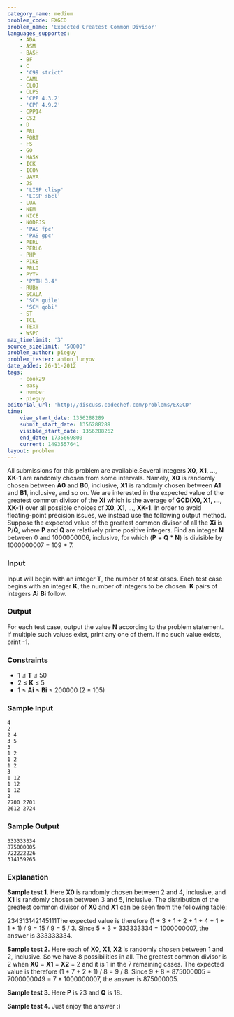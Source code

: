 ```yaml
---
category_name: medium
problem_code: EXGCD
problem_name: 'Expected Greatest Common Divisor'
languages_supported:
    - ADA
    - ASM
    - BASH
    - BF
    - C
    - 'C99 strict'
    - CAML
    - CLOJ
    - CLPS
    - 'CPP 4.3.2'
    - 'CPP 4.9.2'
    - CPP14
    - CS2
    - D
    - ERL
    - FORT
    - FS
    - GO
    - HASK
    - ICK
    - ICON
    - JAVA
    - JS
    - 'LISP clisp'
    - 'LISP sbcl'
    - LUA
    - NEM
    - NICE
    - NODEJS
    - 'PAS fpc'
    - 'PAS gpc'
    - PERL
    - PERL6
    - PHP
    - PIKE
    - PRLG
    - PYTH
    - 'PYTH 3.4'
    - RUBY
    - SCALA
    - 'SCM guile'
    - 'SCM qobi'
    - ST
    - TCL
    - TEXT
    - WSPC
max_timelimit: '3'
source_sizelimit: '50000'
problem_author: pieguy
problem_tester: anton_lunyov
date_added: 26-11-2012
tags:
    - cook29
    - easy
    - number
    - pieguy
editorial_url: 'http://discuss.codechef.com/problems/EXGCD'
time:
    view_start_date: 1356288289
    submit_start_date: 1356288289
    visible_start_date: 1356288262
    end_date: 1735669800
    current: 1493557641
layout: problem
---
```

All submissions for this problem are available.Several integers **X0**, **X1**, ..., **XK-1** are randomly chosen from some intervals. Namely, **X0** is randomly chosen between **A0** and **B0**, inclusive, **X1** is randomly chosen between **A1** and **B1**, inclusive, and so on. We are interested in the expected value of the greatest common divisor of the **Xi** which is the average of **GCD(X0, X1, ..., XK-1)** over all possible choices of **X0**, **X1**, ..., **XK-1**. In order to avoid floating-point precision issues, we instead use the following output method. Suppose the expected value of the greatest common divisor of all the **Xi** is **P**/**Q**, where **P** and **Q** are relatively prime positive integers. Find an integer **N** between 0 and 1000000006, inclusive, for which (**P** + **Q** \* **N**) is divisible by 1000000007 = 109 + 7.

### Input

Input will begin with an integer **T**, the number of test cases. Each test case begins with an integer **K**, the number of integers to be chosen. **K** pairs of integers **Ai** **Bi** follow.

### Output

For each test case, output the value **N** according to the problem statement. If multiple such values exist, print any one of them. If no such value exists, print -1.

### Constraints

- 1 ≤ **T** ≤ 50
- 2 ≤ **K** ≤ 5
- 1 ≤ **Ai** ≤ **Bi** ≤ 200000 (2 \* 105)

### Sample Input

```
4
2
2 4
3 5
3
1 2
1 2
1 2
3
1 12
1 12
1 12
2
2700 2701
2612 2724

```
### Sample Output

```
333333334
875000005
722222226
314159265

```
### Explanation

**Sample test 1.** Here **X0** is randomly chosen between 2 and 4, inclusive, and **X1** is randomly chosen between 3 and 5, inclusive. The distribution of the greatest common divisor of **X0** and **X1** can be seen from the following table:

234313142145111The expected value is therefore (1 + 3 + 1 + 2 + 1 + 4 + 1 + 1 + 1) / 9 = 15 / 9 = 5 / 3.
Since 5 + 3 \* 333333334 = 1000000007, the answer is 333333334.

**Sample test 2.** Here each of **X0**, **X1**, **X2** is randomly chosen between 1 and 2, inclusive. So we have 8 possibilities in all. The greatest common divisor is 2 when **X0** = **X1** = **X2** = 2 and it is 1 in the 7 remaining cases. The expected value is therefore (1 \* 7 + 2 \* 1) / 8 = 9 / 8. Since 9 + 8 \* 875000005 = 7000000049 = 7 \* 1000000007, the answer is 875000005.

**Sample test 3.** Here **P** is 23 and **Q** is 18.

**Sample test 4.** Just enjoy the answer :)